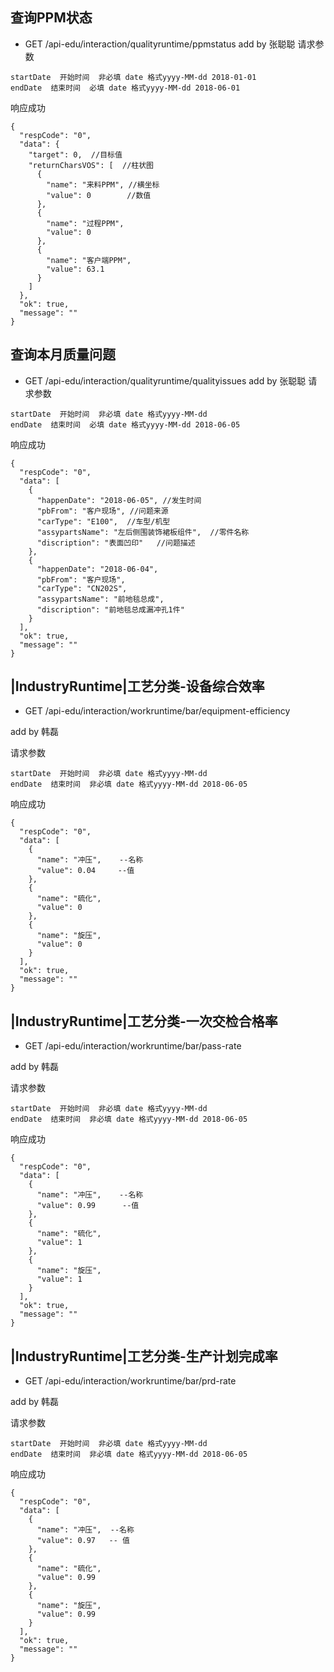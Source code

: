 ## 查询PPM状态
- GET /api-edu/interaction/qualityruntime/ppmstatus
add by 张聪聪
请求参数
```
startDate  开始时间  非必填 date 格式yyyy-MM-dd 2018-01-01
endDate  结束时间  必填 date 格式yyyy-MM-dd 2018-06-01
```
响应成功
```
{
  "respCode": "0",
  "data": {
    "target": 0,  //目标值
    "returnCharsVOS": [  //柱状图
      {
        "name": "来料PPM", //横坐标
        "value": 0        //数值
      },
      {
        "name": "过程PPM",
        "value": 0
      },
      {
        "name": "客户端PPM",
        "value": 63.1
      }
    ]
  },
  "ok": true,
  "message": ""
}
```

## 查询本月质量问题
- GET /api-edu/interaction/qualityruntime/qualityissues
add by 张聪聪
请求参数
```
startDate  开始时间  非必填 date 格式yyyy-MM-dd
endDate  结束时间  必填 date 格式yyyy-MM-dd 2018-06-05
```
响应成功
```
{
  "respCode": "0",
  "data": [
    {
      "happenDate": "2018-06-05", //发生时间
      "pbFrom": "客户现场", //问题来源
      "carType": "E100",  //车型/机型
      "assypartsName": "左后侧围装饰裙板组件",  //零件名称
      "discription": "表面凹印"   //问题描述
    },
    {
      "happenDate": "2018-06-04",
      "pbFrom": "客户现场",
      "carType": "CN202S",
      "assypartsName": "前地毯总成",
      "discription": "前地毯总成漏冲孔1件"
    }
  ],
  "ok": true,
  "message": ""
}
```

## |IndustryRuntime|工艺分类-设备综合效率
- GET /api-edu/interaction/workruntime/bar/equipment-efficiency
  
add by 韩磊

请求参数
```
startDate  开始时间  非必填 date 格式yyyy-MM-dd
endDate  结束时间  非必填 date 格式yyyy-MM-dd 2018-06-05
```
响应成功
```
{
  "respCode": "0",
  "data": [
    {
      "name": "冲压",    --名称
      "value": 0.04     --值
    },
    {
      "name": "硫化",
      "value": 0
    },
    {
      "name": "旋压",
      "value": 0
    }
  ],
  "ok": true,
  "message": ""
}
```

## |IndustryRuntime|工艺分类-一次交检合格率
- GET /api-edu/interaction/workruntime/bar/pass-rate
  
add by 韩磊

请求参数
```
startDate  开始时间  非必填 date 格式yyyy-MM-dd
endDate  结束时间  非必填 date 格式yyyy-MM-dd 2018-06-05
```
响应成功
```
{
  "respCode": "0",
  "data": [
    {
      "name": "冲压",    --名称
      "value": 0.99      --值
    },
    {
      "name": "硫化",
      "value": 1
    },
    {
      "name": "旋压",
      "value": 1
    }
  ],
  "ok": true,
  "message": ""
}
```

## |IndustryRuntime|工艺分类-生产计划完成率
- GET /api-edu/interaction/workruntime/bar/prd-rate
  
add by 韩磊

请求参数
```
startDate  开始时间  非必填 date 格式yyyy-MM-dd
endDate  结束时间  非必填 date 格式yyyy-MM-dd 2018-06-05
```
响应成功
```
{
  "respCode": "0",
  "data": [
    {
      "name": "冲压",  --名称
      "value": 0.97   -- 值
    },
    {
      "name": "硫化",
      "value": 0.99
    },
    {
      "name": "旋压",
      "value": 0.99
    }
  ],
  "ok": true,
  "message": ""
}
```